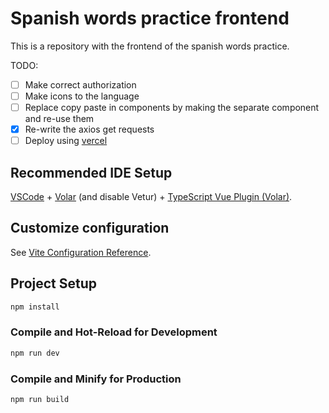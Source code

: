 # Spanish words practice frontend

This is a repository with the frontend of the spanish words practice.

TODO:
- [ ] Make correct authorization
- [ ] Make icons to the language
- [ ] Replace copy paste in components by making the separate component and re-use them
- [X] Re-write the axios get requests
- [ ] Deploy using [vercel](https://vercel.com/)

## Recommended IDE Setup

[VSCode](https://code.visualstudio.com/) + [Volar](https://marketplace.visualstudio.com/items?itemName=Vue.volar) (and disable Vetur) + [TypeScript Vue Plugin (Volar)](https://marketplace.visualstudio.com/items?itemName=Vue.vscode-typescript-vue-plugin).

## Customize configuration

See [Vite Configuration Reference](https://vitejs.dev/config/).

## Project Setup

```sh
npm install
```

### Compile and Hot-Reload for Development

```sh
npm run dev
```

### Compile and Minify for Production

```sh
npm run build
```
